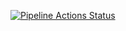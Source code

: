 [![Pipeline Actions Status](https://github.com/PDQ-Zach/PwshZD/workflows/Pipeline/badge.svg)](https://github.com/PDQ-Zach/PwshZD/actions)